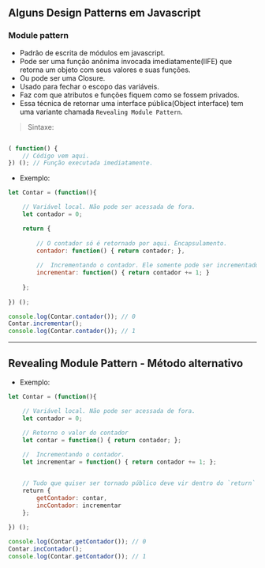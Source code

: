 ## Alguns Design Patterns em Javascript

### Module pattern

* Padrão de escrita de módulos em javascript.
* Pode ser uma função anônima invocada imediatamente(IIFE) que retorna um objeto com seus valores e suas funções.
* Ou pode ser uma Closure.
* Usado para fechar o escopo das variáveis.
* Faz com que atributos e funções fiquem como se fossem privados.
* Essa técnica de retornar uma interface pública(Object interface) tem uma variante chamada `Revealing Module Pattern`.

> Sintaxe:

```js

( function() {
    // Código vem aqui.
}) (); // Função executada imediatamente.


```

* Exemplo:

```js
let Contar = (function(){

    // Variável local. Não pode ser acessada de fora.
    let contador = 0; 

    return {    
    
        // O contador só é retornado por aqui. Encapsulamento.
        contador: function() { return contador; },
        
        //  Incrementando o contador. Ele somente pode ser incrementado por aqui.
        incrementar: function() { return contador += 1; }        
        
    };
    
}) ();
```

```js
console.log(Contar.contador()); // 0
Contar.incrementar();
console.log(Contar.contador()); // 1
```

-----------------------------------------

## Revealing Module Pattern - Método alternativo
* Exemplo:

```js
let Contar = (function(){

    // Variável local. Não pode ser acessada de fora.
    let contador = 0; 

    // Retorno o valor do contador
    let contar = function() { return contador; };
        
    //  Incrementando o contador.
    let incrementar = function() { return contador += 1; };  


    // Tudo que quiser ser tornado público deve vir dentro do `return` abaixo.
    return {    
        getContador: contar,
        incContador: incrementar
    };
    
}) ();
```

```js
console.log(Contar.getContador()); // 0
Contar.incContador();
console.log(Contar.getContador()); // 1
```

